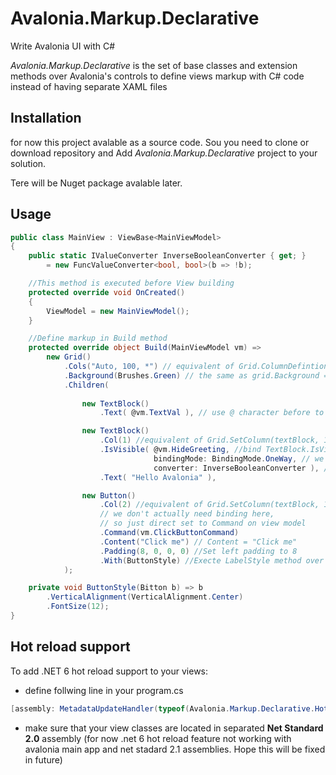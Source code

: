 # Avalonia.Markup.Declarative
Write Avalonia UI with C#

*Avalonia.Markup.Declarative* is the set of base classes and extension methods over Avalonia's controls to define views markup with C# code instead of having separate XAML files

## Installation

for now this project avalable as a source code. Sou you need to clone or download repository and Add *Avalonia.Markup.Declarative* project to your solution.

Tere will be Nuget package avalable later.

## Usage

```C#
public class MainView : ViewBase<MainViewModel>
{
    public static IValueConverter InverseBooleanConverter { get; } 
        = new FuncValueConverter<bool, bool>(b => !b);

    //This method is executed before View building
    protected override void OnCreated()
    {
        ViewModel = new MainViewModel();
    }

    //Define markup in Build method
    protected override object Build(MainViewModel vm) =>
        new Grid()
            .Cols("Auto, 100, *") // equivalent of Grid.ColumnDefintions property
            .Background(Brushes.Green) // the same as grid.Background = Brushes.Green
            .Children(
                
                new TextBlock()
                    .Text( @vm.TextVal ), // use @ character before to Bind control's property to ViewModel's property

                new TextBlock()
                    .Col(1) //equivalent of Grid.SetColumn(textBlock, 1)
                    .IsVisible( @vm.HideGreeting, //bind TextBlock.IsVisible to MainViewModel.HideGreeting property
                                bindingMode: BindingMode.OneWay, // we can set Binding mode if necessery
                                converter: InverseBooleanConverter ), //Set value converter to invert value
                    .Text( "Hello Avalonia" ), 

                new Button()
                    .Col(2) //equivalent of Grid.SetColumn(textBlock, 1)
                    // we don't actually need binding here, 
                    // so just direct set to Command on view model
                    .Command(vm.ClickButtonCommand) 
                    .Content("Click me") // Content = "Click me"
                    .Padding(8, 0, 0, 0) //Set left padding to 8
                    .With(ButtonStyle) //Execte LabelStyle method over TextBlock control 
            );

    private void ButtonStyle(Bitton b) => b
        .VerticalAlignment(VerticalAlignment.Center)
        .FontSize(12);
}
```

## Hot reload support

To add .NET 6 hot reload support to your views:

* define follwing line in your program.cs

```C#
[assembly: MetadataUpdateHandler(typeof(Avalonia.Markup.Declarative.HotReloadManager))]
```
 * make sure that your view classes are located in separated **Net Standard 2.0** assembly
 (for now .net 6 hot reload feature not working with avalonia main app and net stadard 2.1 assemblies. Hope this will be fixed in future)